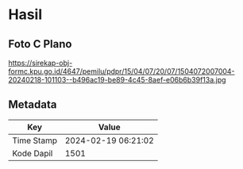 # Hasil

## Foto C Plano

https://sirekap-obj-formc.kpu.go.id/4647/pemilu/pdpr/15/04/07/20/07/1504072007004-20240218-101103--b496ac19-be89-4c45-8aef-e06b6b39f13a.jpg


## Metadata

| Key        | Value               |
| ---------- | ------------------- |
| Time Stamp | 2024-02-19 06:21:02 |
| Kode Dapil | 1501                |



